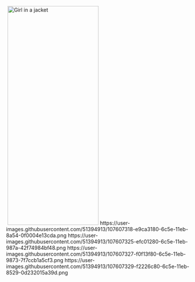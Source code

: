 
<img src="">
 <img src="https://user-images.githubusercontent.com/51394913/107607310-e5057d80-6c5e-11eb-8a49-3c136ad56ef0.png" alt="Girl in a jacket" width="250" height="600"> 
https://user-images.githubusercontent.com/51394913/107607318-e9ca3180-6c5e-11eb-8a54-0f0004e13cda.png
https://user-images.githubusercontent.com/51394913/107607325-efc01280-6c5e-11eb-987a-42f74984bf48.png
https://user-images.githubusercontent.com/51394913/107607327-f0f13f80-6c5e-11eb-9873-7f7ccb1a5cf3.png
https://user-images.githubusercontent.com/51394913/107607329-f2226c80-6c5e-11eb-8529-0d232015a39d.png
